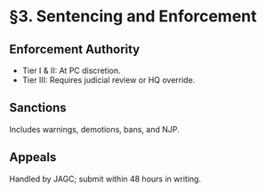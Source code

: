 # §3. Sentencing and Enforcement

## Enforcement Authority
- Tier I & II: At PC discretion.
- Tier III: Requires judicial review or HQ override.

## Sanctions
Includes warnings, demotions, bans, and NJP.

## Appeals
Handled by JAGC; submit within 48 hours in writing.